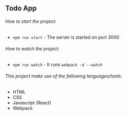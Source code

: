 ## Todo App

###### How to start the project:

- ```npm run start``` - The server is started on port 3000

###### How to watch the project:

- ```npm run watch``` - It runs ```webpack -d --watch```

###### This project make use of the following languages/tools:

- HTML
- CSS
- Javascript (React)
- Webpack
